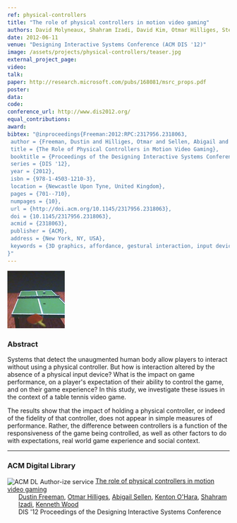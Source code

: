 ```yaml
---
ref: physical-controllers
title: "The role of physical controllers in motion video gaming"
authors: David Molyneaux, Shahram Izadi, David Kim, Otmar Hilliges, Steve Hodges, Xiang Cao, Alex D. Butler, Hans Gellersen
date: 2012-06-11
venue: "Designing Interactive Systems Conference (ACM DIS '12)"
image: /assets/projects/physical-controllers/teaser.jpg
external_project_page: 
video: 
talk: 
paper: http://research.microsoft.com/pubs/168081/msrc_props.pdf
poster: 
data: 
code: 
conference_url: http://www.dis2012.org/
equal_contributions: 
award: 
bibtex: "@inproceedings{Freeman:2012:RPC:2317956.2318063,
 author = {Freeman, Dustin and Hilliges, Otmar and Sellen, Abigail and O'Hara, Kenton and Izadi, Shahram and Wood, Kenneth},
 title = {The Role of Physical Controllers in Motion Video Gaming},
 booktitle = {Proceedings of the Designing Interactive Systems Conference},
 series = {DIS '12},
 year = {2012},
 isbn = {978-1-4503-1210-3},
 location = {Newcastle Upon Tyne, United Kingdom},
 pages = {701--710},
 numpages = {10},
 url = {http://doi.acm.org/10.1145/2317956.2318063},
 doi = {10.1145/2317956.2318063},
 acmid = {2318063},
 publisher = {ACM},
 address = {New York, NY, USA},
 keywords = {3D graphics, affordance, gestural interaction, input devices, touchless, video game design},
}"
---
```


<img class="fullcol" src="/assets/projects/physical-controllers/teaser.jpg" alt="Teaser-Picture" />

<h3>Abstract</h3>
<p>Systems that detect the unaugmented human body allow players to interact without using a physical controller. But how is interaction altered by the absence of a physical input device? What is the impact on game performance, on a player's expectation of their ability to control the game, and on their game experience? In this study, we investigate these issues in the context of a table tennis video game. </p>
<p>The results show that the impact of holding a physical controller, or indeed of the fidelity of that controller, does not appear in simple measures of performance. Rather, the difference between controllers is a function of the responsiveness of the game being controlled, as well as other factors to do with expectations, real world game experience and social context.</p>
<hr />  

    
   
<h3>ACM Digital Library</h3>
<div class="acm_dl">
        <div class="acmdlitem" id="item2318063">
            <img src="http://dl.acm.org/images/oa.gif" alt="ACM DL Author-ize service" style="vertical-align: middle" />
            <a class="a-text-ext" target="_blank" href="http://dl.acm.org/citation.cfm?id=2317956.2318063" title="The role of physical controllers in motion video gaming">The role of physical controllers in motion video gaming</a>
            <div style="margin-left: 25px">
                <a class="a-text-ext" target="_blank" href="http://dl.acm.org/author_page.cfm?id=81458650800">Dustin Freeman</a>,
                <a class="a-text-ext" target="_blank" href="http://dl.acm.org/author_page.cfm?id=81309495440">Otmar Hilliges</a>,
                <a class="a-text-ext" target="_blank" href="http://dl.acm.org/author_page.cfm?id=81100309669">Abigail Sellen</a>,
                <a class="a-text-ext" target="_blank" href="http://dl.acm.org/author_page.cfm?id=81452615958">Kenton O'Hara</a>,
                <a class="a-text-ext" target="_blank" href="http://dl.acm.org/author_page.cfm?id=81328488768">Shahram Izadi</a>,
                <a class="a-text-ext" target="_blank" href="http://dl.acm.org/author_page.cfm?id=81344500170">Kenneth Wood</a>
                <br />DIS '12 Proceedings of the Designing Interactive Systems Conference 
            </div>
        </div>
</div>   
